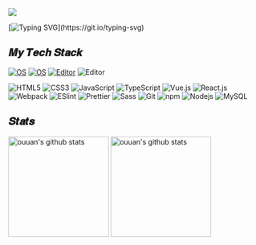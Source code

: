 <!--   my-header-img -->
![](./src/header_.png)

<!--   my-ticker -->    
[![Typing SVG](https://readme-typing-svg.herokuapp.com?color=%2336BCF7&center=true&vCenter=true&width=600&lines=Hi+there+👋,+I+am+Rain;+Welcome+to+My+Profile!;Over+2+years+of+programming+experience;Always+learning+new+things+;Vue+and+React+;threejs+and+unity.)](https://git.io/typing-svg)

## 𝑴𝒚 𝑻𝒆𝒄𝒉 𝑺𝒕𝒂𝒄𝒌

[![OS](https://img.shields.io/badge/OS-macOS-informational?style=flat-square&logo=apple&logoColor=white)](https://en.wikipedia.org/wiki/MacOS)
[![OS](https://img.shields.io/badge/OS-Linux-informational?style=flat-square&logo=linux&logoColor=white)](https://en.wikipedia.org/wiki/Linux)
[![Editor](https://img.shields.io/badge/Editor-VSCode-blue?style=flat-square&logo=visual-studio-code&logoColor=white)](https://code.visualstudio.com/)
![Editor](https://img.shields.io/badge/Editor-IDEA-blue?style=flat-square&logo=IntelliJ-IDEA&logoColor=white)

![HTML5](https://img.shields.io/badge/-HTML5-%23E44D27?style=flat-square&logo=html5&logoColor=ffffff)
![CSS3](https://img.shields.io/badge/-CSS3-%231572B6?style=flat-square&logo=css3)
![JavaScript](https://img.shields.io/badge/-JavaScript-%23F7DF1C?style=flat-square&logo=javascript&logoColor=000000&labelColor=%23F7DF1C&color=%23FFCE5A)
<img alt="TypeScript" src="https://img.shields.io/badge/-TypeScript-007ACC?style=flat-square&logo=typescript&logoColor=white" />
![Vue.js](https://img.shields.io/badge/-Vue.js-%232c3e50?style=flat-square&logo=Vue.js)
![React.js](https://img.shields.io/badge/-React.js-%232c3e50?style=flat-square&logo=React)
![Webpack](https://img.shields.io/badge/-Webpack-%232C3A42?style=flat-square&logo=webpack)
![ESlint](https://img.shields.io/badge/-ESLint-%234B32C3?style=flat-square&logo=eslint)
<img alt="Prettier" src="https://img.shields.io/badge/-Prettier-F7B93E?style=flat-square&logo=prettier&logoColor=white" />
![Sass](https://img.shields.io/badge/-Sass-%23CC6699?style=flat-square&logo=sass&logoColor=ffffff)
![Git](https://img.shields.io/badge/-Git-%23F05032?style=flat-square&logo=git&logoColor=%23ffffff)
<img alt="npm" src="https://img.shields.io/badge/-NPM-CB3837?style=flat-square&logo=npm&logoColor=white" />
![Nodejs](https://img.shields.io/badge/-Nodejs-43853d?style=flat-square&logo=Node.js&logoColor=white)
![MySQL](https://img.shields.io/badge/-MySQL-%232c3e50?style=flat-square&logo=MySQL)

## 𝑺𝒕𝒂𝒕𝒔

<p align="left">
<img alt="ouuan's github stats" height='200' src="https://github-readme-stats.vercel.app/api?username=rain22324&theme=radical&hide=stars&count_private=true&include_all_commits=true&show_icons=true">
<img alt="ouuan's github stats" height='200' src="https://github-readme-stats.vercel.app/api/top-langs/?username=rain22324&theme=radical&layout=compact">
</p>
